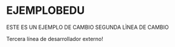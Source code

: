 # EJEMPLOBEDU
ESTE ES UN EJEMPLO DE CAMBIO
SEGUNDA LÌNEA DE CAMBIO

Tercera línea de desarrollador externo!
